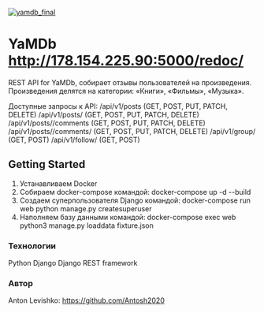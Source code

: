 [![yamdb_final](https://github.com/Antosh2020/yamdb_final/workflows/yamdb_workflow/badge.svg?branch=master)](https://github.com/Antosh2020/yamdb_final/actions)

# YaMDb http://178.154.225.90:5000/redoc/

REST API for YaMDb, собирает отзывы пользователей на произведения.
Произведения делятся на категории: «Книги», «Фильмы», «Музыка».

Доступные запросы к API:
/api/v1/posts (GET, POST, PUT, PATCH, DELETE)
/api/v1/posts/<id> (GET, POST, PUT, PATCH, DELETE)
/api/v1/posts/<id>/comments (GET, POST, PUT, PATCH, DELETE)
/api/v1/posts/<id>/comments/<id> (GET, POST, PUT, PATCH, DELETE)
/api/v1/group/ (GET, POST)
/api/v1/follow/ (GET, POST)

## Getting Started

1. Устанавливаем Docker
2. Собираем docker-compose командой:
    docker-compose up -d --build
3. Создаем суперпользователя Django командой:
    docker-compose run web python manage.py createsuperuser
4. Наполняем базу данными командой:
    docker-compose exec web python3 manage.py loaddata fixture.json

### Технологии
Python
Django
Django REST framework

### Автор
Anton Levishko: https://github.com/Antosh2020



